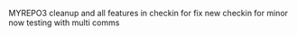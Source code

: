 MYREPO3
cleanup and all features in
checkin for fix
new checkin for minor
now testing with multi comms
